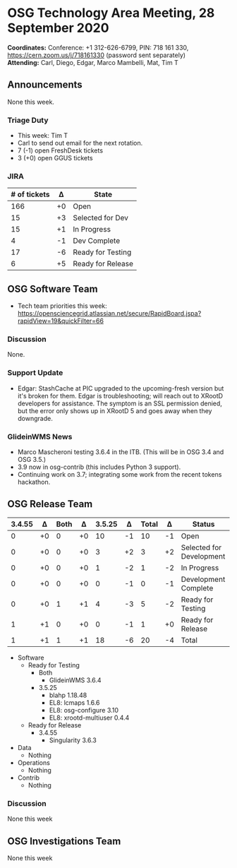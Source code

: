 # OSG Technology Area Meeting, 28 September 2020

**Coordinates:** Conference: +1 312-626-6799, PIN: 718 161 330, <https://cern.zoom.us/j/718161330> (password sent separately)  
**Attending:** Carl, Diego, Edgar, Marco Mambelli, Mat, Tim T


## Announcements

None this week.


### Triage Duty

-   This week: Tim T
-   Carl to send out email for the next rotation.
-   7 (-1) open FreshDesk tickets
-   3 (+0) open GGUS tickets


### JIRA

| # of tickets | &Delta; | State             |
|------------ |------- |----------------- |
| 166          | +0      | Open              |
| 15           | +3      | Selected for Dev  |
| 15           | +1      | In Progress       |
| 4            | -1      | Dev Complete      |
| 17           | -6      | Ready for Testing |
| 6            | +5      | Ready for Release |


## OSG Software Team

-   Tech team priorities this week: <https://opensciencegrid.atlassian.net/secure/RapidBoard.jspa?rapidView=19&quickFilter=66>


### Discussion

None.



### Support Update

-   Edgar: StashCache at PIC upgraded to the upcoming-fresh version but it's broken for them.  Edgar is troubleshooting; will reach out to XRootD developers for assistance.  The symptom is an SSL permission denied, but the error only shows up in XRootD 5 and goes away when they downgrade.


### GlideinWMS News

-   Marco Mascheroni testing 3.6.4 in the ITB.  (This will be in OSG 3.4 and OSG 3.5.)
-   3.9 now in osg-contrib (this includes Python 3 support).
-   Continuing work on 3.7; integrating some work from the recent tokens hackathon.


## OSG Release Team

| 3.4.55 | &Delta; | Both | &Delta; | 3.5.25 | &Delta; | Total | &Delta; | Status                   |
| ------ | ------- | ---- | ------- | ------ | ------- | ----- | ------- | ------------------------ |
| 0      | +0      | 0    | +0      | 10     | -1      | 10    | -1      | Open                     |
| 0      | +0      | 0    | +0      | 3      | +2      | 3     | +2      | Selected for Development |
| 0      | +0      | 0    | +0      | 1      | -2      | 1     | -2      | In Progress              |
| 0      | +0      | 0    | +0      | 0      | -1      | 0     | -1      | Development Complete     |
| 0      | +0      | 1    | +1      | 4      | -3      | 5     | -2      | Ready for Testing        |
| 1      | +1      | 0    | +0      | 0      | -1      | 1     | +0      | Ready for Release        |
| 1      | +1      | 1    | +1      | 18     | -6      | 20    | -4      | Total                    |

-   Software  
    -   Ready for Testing  
        -   Both
            -   GlideinWMS 3.6.4
        -   3.5.25  
            -   blahp 1.18.48
            -   EL8: lcmaps 1.6.6
            -   EL8: osg-configure 3.10
            -   EL8: xrootd-multiuser 0.4.4
    -   Ready for Release  
        -   3.4.55  
            -   Singularity 3.6.3
-   Data  
    -   Nothing
-   Operations  
    -   Nothing
-   Contrib  
    -   Nothing


### Discussion

None this week


## OSG Investigations Team

None this week
